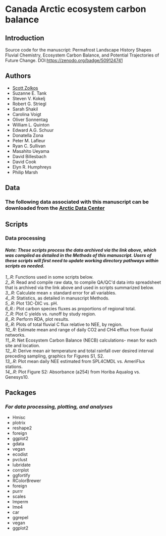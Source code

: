 # Canada Arctic ecosystem carbon balance
## Introduction
Source code for the manuscript: Permafrost Landscape History Shapes Fluvial Chemistry, Ecosystem Carbon Balance, and Potential Trajectories of Future Change. DOI:https://zenodo.org/badge/509124741

## Authors
- [Scott Zolkos](https://www.researchgate.net/profile/Scott-Zolkos)
- Suzanne E. Tank
- Steven V. Kokelj
- Robert G. Striegl
- Sarah Shakil
- Carolina Voigt
- Oliver Sonnentag
- William L. Quinton
- Edward A.G. Schuur
- Donatella Zona
- Peter M. Lafleur
- Ryan C. Sullivan
- Masahito Ueyama
- David Billesbach
- David Cook
- Elyn R. Humphreys
- Philip Marsh

## Data
### The following data associated with this manuscript can be downloaded from the [Arctic Data Center](https://arcticdata.io/)
 
## Scripts
### Data processing
#### *Note: These scripts process the data archived via the link above, which was compiled as detailed in the Methods of this manuscript. Users of these scripts will first need to update working directory pathways within scripts as needed.*  
*1_.R*: Functions used in some scripts below.  
*2_.R*: Read and compile raw data, to compile QA/QC'd data into spreadsheet that is archived via the link above and used in scripts summarized below.  
*3_.R*: Calculate mean ± standard error for all variables.  
*4_.R*: Statistics, as detailed in manuscript Methods.  
*5_.R*: Plot 13C-DIC vs. pH.  
*6_R.*: Plot carbon species fluxes as proportions of regional total.    
*7_.R*: Plot C yields vs. runoff by study region.  
*8_.R*: Perform RDA, plot results.  
*9_.R*: Plots of total fluvial C flux relative to NEE, by region.  
*10_.R*: Estimate mean and range of daily CO2 and CH4 efflux from fluvial networks.  
*11_.R*: Net Ecosystem Carbon Balance (NECB) calculations- mean for each site and location.  
*12_.R*: Derive mean air temperature and total rainfall over desired interval preceding sampling, graphics for Figures S1, S2.  
*13_.R*: Plot mean daily NEE estimated from SPL4CMDL vs. AmeriFlux stations.  
*14_.R*: Plot Figure S2: Absorbance (a254) from Horiba Aqualog vs. Genesys10.  

## Packages
### *For data processing, plotting, and analyses*
- Hmisc
- plotrix
- reshape2
- foreign
- ggplot2
- gdata
- vegan
- ecodist
- pvclust
- lubridate
- corrplot
- ggfortify
- RColorBrewer
- foreign
- purrr
- scales
- lmperm
- lme4
- car
- ggrepel
- vegan
- ggplot2
